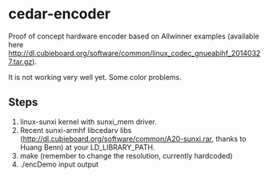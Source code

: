 cedar-encoder
=============

Proof of concept hardware encoder based on Allwinner examples (available here http://dl.cubieboard.org/software/common/linux_codec_gnueabihf_20140327.tar.gz). 


It is not working very well yet. Some color problems.



Steps
----

1. linux-sunxi kernel with sunxi_mem driver. 
2. Recent sunxi-armhf libcedarv libs (http://dl.cubieboard.org/software/common/A20-sunxi.rar, thanks to Huang Benn) at your LD_LIBRARY_PATH.
3. make (remember to change the resolution, currently hardcoded)
4. ./encDemo input output





